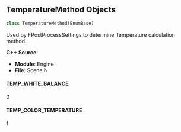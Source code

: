 ## TemperatureMethod Objects

```python
class TemperatureMethod(EnumBase)
```

Used by FPostProcessSettings to determine Temperature calculation method.

**C++ Source:**

- **Module**: Engine
- **File**: Scene.h

<a id="unreal.TemperatureMethod.TEMP_WHITE_BALANCE"></a>

#### TEMP_WHITE_BALANCE

0

<a id="unreal.TemperatureMethod.TEMP_COLOR_TEMPERATURE"></a>

#### TEMP_COLOR_TEMPERATURE

1

<a id="unreal.DynamicGlobalIlluminationMethod"></a>